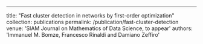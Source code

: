 ---
title: "Fast cluster detection in networks by first-order optimization"
collection: publications
permalink: /publication/fast-cluster-detection
venue: 'SIAM Journal on Mathematics of Data Science, to appear'
authors: 'Immanuel M. Bomze, Francesco Rinaldi and Damiano Zeffiro'
